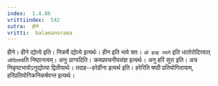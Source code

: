 ```yaml
---
index:  1.4.86
vrittiindex:  542
sutra:  हीने
vritti:  balamanorama 
---
```


हीने। हीने द्योत्ये इति। निकर्षे द्योत्ये इत्यर्थः। हीन इति भावे क्तः। `ओ हाक् त्यागे` इति धातोरोदित्त्वात् `ओदितश्चे`ति निष्ठानत्वम्। अनुः प्राग्वदिति। क्रमप्रवचनीयसंज्ञ इत्यर्थः। अनु हरिं सुरा इति। अत्र निकृष्टभावोऽनुद्योत्या द्वितीयार्थः। तदाह--हरेर्हीना इत्यर्थ इति। हरेरिति षष्ठी प्रतियोगितायाम्, हरिप्रतियोगिकनिकर्षवन्त इत्यर्थः।

